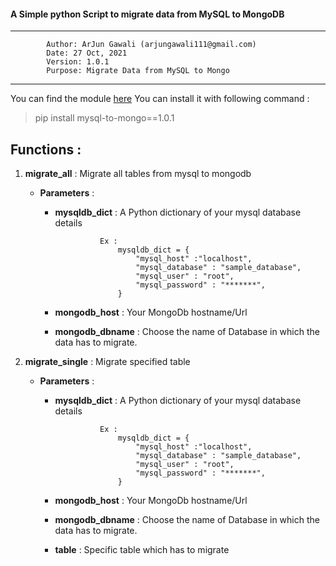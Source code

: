#### A Simple python Script to migrate data from MySQL to MongoDB

---

            Author: ArJun Gawali (arjungawali111@gmail.com)
            Date: 27 Oct, 2021
            Version: 1.0.1
            Purpose: Migrate Data from MySQL to Mongo

---

You can find the module [here](https://pypi.org/project/mysql-to-mongo/1.0.1/)
You can install it with following command :

> pip install mysql-to-mongo==1.0.1

## Functions :

1.  **migrate_all** : Migrate all tables from mysql to mongodb

    - **Parameters** :

      - **mysqldb_dict** : A Python dictionary of your mysql database details

                      Ex :
                          mysqldb_dict = {
                              "mysql_host" :"localhost",
                              "mysql_database" : "sample_database",
                              "mysql_user" : "root",
                              "mysql_password" : "*******",
                          }

      - **mongodb_host** : Your MongoDb hostname/Url
      - **mongodb_dbname** : Choose the name of Database in which the data has to migrate.

2.  **migrate_single** : Migrate specified table

    - **Parameters** :

      - **mysqldb_dict** : A Python dictionary of your mysql database details

                      Ex :
                          mysqldb_dict = {
                              "mysql_host" :"localhost",
                              "mysql_database" : "sample_database",
                              "mysql_user" : "root",
                              "mysql_password" : "*******",
                          }

      - **mongodb_host** : Your MongoDb hostname/Url
      - **mongodb_dbname** : Choose the name of Database in which the data has to migrate.
      - **table** : Specific table which has to migrate
